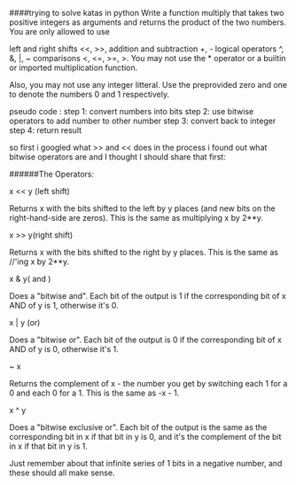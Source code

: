 ####trying to solve katas in python
Write a function multiply that takes two positive integers as arguments and returns the product of the two numbers. You are only allowed to use

left and right shifts <<, >>,
addition and subtraction +, -
logical operators ^, &, |, ~
comparisons <, <=, >=, >.
You may not use the * operator or a builtin or imported multiplication function.

Also, you may not use any integer litteral. Use the preprovided zero and one to denote the numbers 0 and 1 respectively.


pseudo code :
step 1: convert numbers into bits
step 2: use bitwise operators to add number to other number
step 3: convert back to integer 
step 4: return result

so first i googled what >> and << does in the process i found out what bitwise operators are and I thought I should share that first:

######The Operators:

x << y (left shift)

Returns x with the bits shifted to the left by y places (and new bits on the right-hand-side are zeros).
This is the same as multiplying x by 2**y.


x >> y(right shift)

Returns x with the bits shifted to the right by y places. This is the same as //'ing x by 2**y.

x & y( and )

Does a "bitwise and". Each bit of the output is 1 if the corresponding bit of x AND of y is 1, otherwise it's 0.

x | y (or)

Does a "bitwise or". Each bit of the output is 0 if the corresponding bit of x AND of y is 0, otherwise it's 1.

~ x 

Returns the complement of x - the number you get by switching each 1 for a 0 and each 0 for a 1. This is the same as -x - 1.

x ^ y

Does a "bitwise exclusive or". Each bit of the output is the same as the corresponding bit in x if that bit in y is 0, and it's the complement of the bit in x if that bit in y is 1.



Just remember about that infinite series of 1 bits in a negative number, and these should all make sense.

